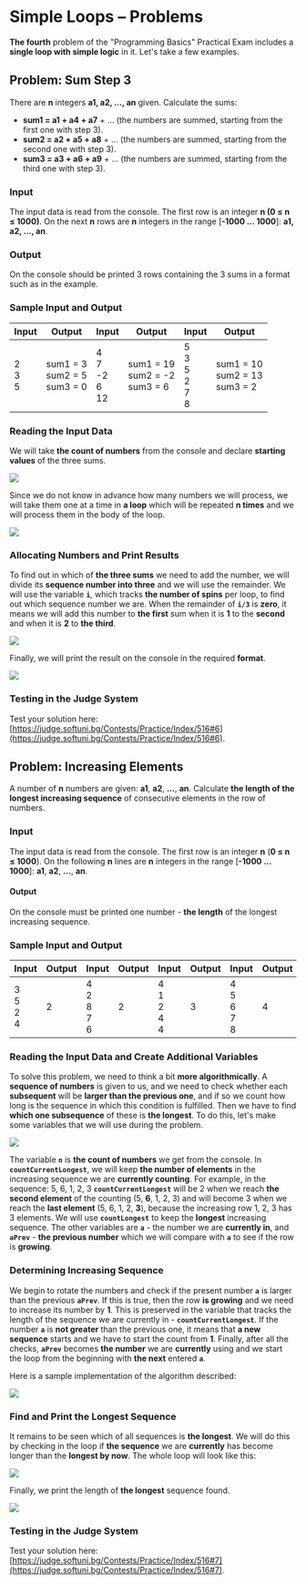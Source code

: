 # Simple Loops – Problems

**The fourth** problem of the "Programming Basics" Practical Exam includes a **single loop with simple logic** in it. Let's take a few examples.


## Problem: Sum Step 3

There are **n** integers **a1, a2, …, an** given. Calculate the sums:
-	**sum1 = a1 + a4 + a7** + … (the numbers are summed, starting from the first one with step 3).
-	**sum2 = a2 + a5 + a8** + … (the numbers are summed, starting from the second one with step 3).
-	**sum3 = a3 + a6 + a9** + … (the numbers are summed, starting from the third one with step 3).

### Input

The input data is read from the console. The first row is an integer **n (0 ≤ n ≤ 1000)**. On the next **n** rows are **n** integers in the range [**-1000 … 1000**]: **a1, a2, …, an**.

### Output

On the console should be printed 3 rows containing the 3 sums in a format such as in the example.

### Sample Input and Output

| Input | Output | Input | Output | Input | Output |
| --- | --- | --- | --- | --- | --- |
|2<br>3<br>5<br>|sum1 = 3<br>sum2 = 5<br>sum3 = 0|4<br>7<br>-2<br>6<br>12|sum1 = 19<br>sum2 = -2<br>sum3 = 6|5<br>3<br>5<br>2<br>7<br>8|sum1 = 10<br>sum2 = 13<br>sum3 = 2| 

### Reading the Input Data

We will take **the count of numbers** from the console and declare **starting values** of the three sums.

![](/assets/chapter-8-1-images/07.Sums-Step-3-01.png)

Since we do not know in advance how many numbers we will process, we will take them one at a time in **a loop** which will be repeated **n times** and we will process them in the body of the loop.

![](/assets/chapter-8-1-images/07.Sums-Step-3-02.png)

### Allocating Numbers and Print Results

To find out in which of **the three sums** we need to add the number, we will divide its **sequence number into three** and we will use the remainder. We will use the variable **`i`**, which tracks **the number of spins** per loop, to find out which sequence number we are. When the remainder of **`i/3`** is **zero**, it means we will add this number to **the first** sum when it is **1** to the **second** and when it is **2** to **the third**.

![](/assets/chapter-8-1-images/07.Sums-Step-3-03.png)

Finally, we will print the result on the console in the required **format**.

![](/assets/chapter-8-1-images/07.Sums-Step-3-04.png)

### Testing in the Judge System

Test your solution here: [https://judge.softuni.bg/Contests/Practice/Index/516#6](https://judge.softuni.bg/Contests/Practice/Index/516#6).


## Problem: Increasing Elements 

A number of **n** numbers are given: **a1**, **a2**, **…**, **an**. Calculate **the length of the longest increasing sequence** of consecutive elements in the row of numbers.

### Input

The input data is read from the console. The first row is an integer **n** (**0 ≤ n ≤ 1000**). On the following **n** lines are **n** integers in the range [**-1000 … 1000**]: **a1**, **a2**, **…**, **an**.

#### Output

On the console must be printed one number - **the length** of the longest increasing sequence.

### Sample Input and Output

| Input | Output | Input | Output | Input | Output | Input | Output |
| --- | --- | --- | --- | --- | --- | --- | --- |
|3<br>5<br>2<br>4|2|4<br>2<br>8<br>7<br>6|2|4<br>1<br>2<br>4<br>4|3|4<br>5<br>6<br>7<br>8|4|

### Reading the Input Data and Create Additional Variables

To solve this problem, we need to think a bit **more algorithmically**. A **sequence of numbers** is given to us, and we need to check whether each **subsequent** will be **larger than the previous one**, and if so we count how long is the sequence in which this condition is fulfilled. Then we have to find **which one subsequence** of these is **the longest**. To do this, let's make some variables that we will use during the problem.

![](/assets/chapter-8-1-images/08.Increasing-numbers-01.png)

The variable **`n`** is **the count of numbers** we get from the console. In **`countCurrentLongest`**, we will keep **the number of elements** in the increasing sequence we are **currently counting**. For example, in the sequence: 5, 6, 1, 2, 3 **`countCurrentLongest`** will be 2 when we reach **the second element** of the counting (5, **6**, 1, 2, 3) and will become 3 when we reach the **last element** (5, 6, 1, 2, **3**), because the increasing row 1, 2, 3 has 3 elements. We will use **`countLongest`** to keep the **longest** increasing sequence. The other variables are **`a`** - the number we are **currently in**, and **`aPrev`** - **the previous number** which we will compare with **`a`** to see if the row is **growing**.

### Determining Increasing Sequence

We begin to rotate the numbers and check if the present number **`a`** is larger than the previous **`aPrev`**. If this is true, then the row **is growing** and we need to increase its number by **1**. This is preserved in the variable that tracks the length of the sequence we are currently in - **`countCurrentLongest`**. If the number **`a`** is **not greater** than the previous one, it means that **a new sequence** starts and we have to start the count from **1**. Finally, after all the checks, **`aPrev`** becomes **the number** we are **currently** using and we start the loop from the beginning with **the next** entered **`a`**.

Here is a sample implementation of the algorithm described:

![](/assets/chapter-8-1-images/08.Increasing-numbers-02.png)

### Find and Print the Longest Sequence

It remains to be seen which of all sequences is **the longest**. We will do this by checking in the loop if **the sequence** we are **currently** has become longer than the **longest by now**. The whole loop will look like this:

![](/assets/chapter-8-1-images/08.Increasing-numbers-03.png)

Finally, we print the length of **the longest** sequence found.

![](/assets/chapter-8-1-images/08.Increasing-numbers-04.png)

### Testing in the Judge System

Test your solution here: [https://judge.softuni.bg/Contests/Practice/Index/516#7](https://judge.softuni.bg/Contests/Practice/Index/516#7).
